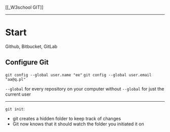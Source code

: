 [[_W3school GIT]]

---

# Start
Github, Bitbucket, GitLab

## Configure Git
`git config --global user.name "ee"`
`git config --global user.email "aa@q.pl"`

`--global` for every repository on your computer
without `--global` for just the current user

---

`git init`:
- git creates a hidden folder to keep track of changes
- Git now knows that it should watch the folder you initiated it on
